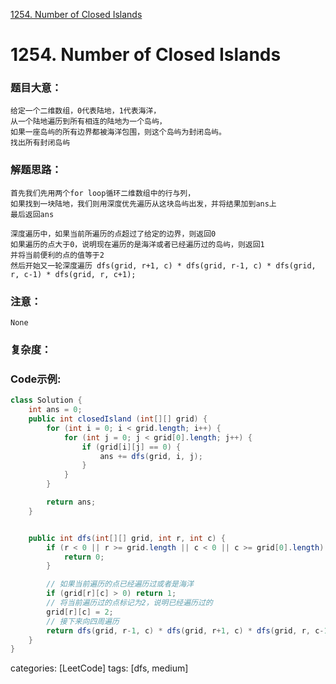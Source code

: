 [1254. Number of Closed Islands](https://leetcode.com/problems/number-of-closed-islands/)

# 1254. Number of Closed Islands
### 题目大意：
    给定一个二维数组，0代表陆地，1代表海洋，
    从一个陆地遍历到所有相连的陆地为一个岛屿，
    如果一座岛屿的所有边界都被海洋包围，则这个岛屿为封闭岛屿。
    找出所有封闭岛屿
### 解题思路：
    首先我们先用两个for loop循环二维数组中的行与列，
    如果找到一块陆地，我们则用深度优先遍历从这块岛屿出发，并将结果加到ans上
    最后返回ans

    深度遍历中，如果当前所遍历的点超过了给定的边界，则返回0
    如果遍历的点大于0，说明现在遍历的是海洋或者已经遍历过的岛屿，则返回1
    并将当前便利的点的值等于2
    然后开始又一轮深度遍历 dfs(grid, r+1, c) * dfs(grid, r-1, c) * dfs(grid, r, c-1) * dfs(grid, r, c+1);
### 注意：
    None
### 复杂度：
    
### Code示例:
```Java
class Solution {
    int ans = 0;
    public int closedIsland (int[][] grid) {
        for (int i = 0; i < grid.length; i++) {
            for (int j = 0; j < grid[0].length; j++) {
                if (grid[i][j] == 0) {
                    ans += dfs(grid, i, j);
                }
            }
        }

        return ans;
    }


    public int dfs(int[][] grid, int r, int c) {
        if (r < 0 || r >= grid.length || c < 0 || c >= grid[0].length) {
            return 0;
        }

        // 如果当前遍历的点已经遍历过或者是海洋
        if (grid[r][c] > 0) return 1;
        // 将当前遍历过的点标记为2，说明已经遍历过的
        grid[r][c] = 2;
        // 接下来向四周遍历
        return dfs(grid, r-1, c) * dfs(grid, r+1, c) * dfs(grid, r, c-1) * dfs(grid, r, c+1);
    }
}
```
categories: [LeetCode]
tags: [dfs, medium] 
